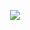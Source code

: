 <p align="center">
</p>
<div align="center">
   <a href="https://discord.com/users/852615776631783445" target="_blank">
      <img src="https://lanyard-profile-readme.vercel.app/api/852615776631783445?bg=111111">
   </a>
</div>
